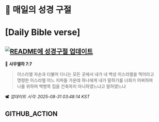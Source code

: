 # 🙏 매일의 성경 구절
# [Daily Bible verse]
## [![README에 성경구절 업데이트](https://github.com/DONGSUKA/first_test/actions/workflows/update-readme-bible.yml/badge.svg)](https://github.com/DONGSUKA/first_test/actions/workflows/update-readme-bible.yml)
<!-- START_BIBLE_VERSE -->
📖 **사무엘하 7:7**
> 이스라엘 자손과 더불어 다니는 모든 곳에서 내가 내 백성 이스라엘을 먹이라고 명령한 이스라엘 어느 지파들 가운데 하나에게 내가 말하기를 너희가 어찌하여 나를 위하여 백향목 집을 건축하지 아니하였느냐고 말하였느냐

🕊️ _업데이트 시각: 2025-08-31 03:48:14 KST_
  <!-- END_BIBLE_VERSE -->
## GITHUB_ACTION
